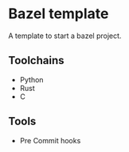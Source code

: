 # Bazel template

A template to start a bazel project.

## Toolchains

- Python
- Rust
- C

## Tools

- Pre Commit hooks
